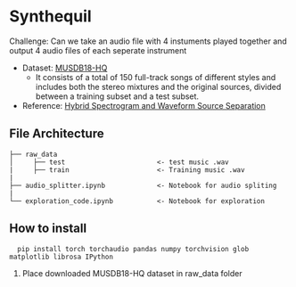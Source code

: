 # Synthequil

Challenge: Can we take an audio file with 4 instuments played together and output 4 audio files of each seperate instrument

- Dataset: [MUSDB18-HQ](https://zenodo.org/record/3338373#.YknC3DURW3A) 
  - It consists of a total of 150 full-track songs of different styles and includes both the stereo mixtures and the original sources, divided between a training subset and a test subset.
- Reference: [Hybrid Spectrogram and Waveform Source Separation](https://arxiv.org/pdf/2111.03600.pdf)

## File Architecture 

```
├── raw_data
│     ├── test                       <- test music .wav
|     ├── train                      <- Training music .wav
| 
├── audio_splitter.ipynb             <- Notebook for audio spliting
| 
└── exploration_code.ipynb           <- Notebook for exploration 
```

## How to install 

```python3
  pip install torch torchaudio pandas numpy torchvision glob matplotlib librosa IPython
```

1. Place downloaded MUSDB18-HQ dataset in raw_data folder 
